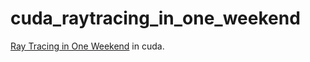 # cuda_raytracing_in_one_weekend

[Ray Tracing in One Weekend](https://raytracing.github.io/books/RayTracingInOneWeekend.html) in cuda.
